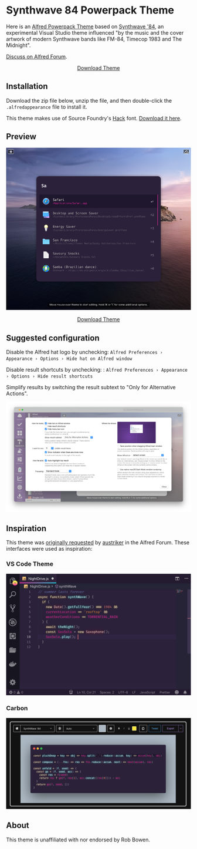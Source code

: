 # Synthwave 84 Powerpack Theme

Here is an [Alfred Powerpack Theme](https://www.alfredapp.com/help/appearance/) based on [Synthwave '84](https://robbowen.digital/wrote-about/synthwave-84/), an experimental Visual Studio theme influenced "by the music and the cover artwork of modern Synthwave bands like FM-84, Timecop 1983 and The Midnight".

[Discuss on Alfred Forum](https://www.alfredforum.com/topic/15740-a-theme-inspired-by-the-1980s-like-synthwave-84-for-vs-code/).

<p align="center">
  <a href="https://github.com/chrismessina/alfred-theme-synthwave-84/raw/main/synthwave-84.zip" class="button">
    Download Theme
  </a>
</p>

## Installation

Download the zip file below, unzip the file, and then double-click the `.alfredappearance` file to install it.

This theme makes use of Source Foundry's [Hack](https://github.com/source-foundry/Hack) font. [Download it here](https://sourcefoundry.org/hack/).

## Preview

[![Synthwave 84 Theme - Alfred Theme Preview](./assets/synthwave-84.png)](./assets/synthwave-84.png)

<p align="center">
  <a href="https://github.com/chrismessina/alfred-theme-synthwave-84/raw/main/synthwave-84.zip" class="button">
    Download Theme
  </a>
</p>


## Suggested configuration

Disable the Alfred hat logo by unchecking: `Alfred Preferences › Appearance › Options › Hide hat on Alfred window`

Disable result shortcuts by unchecking: : `Alfred Preferences › Appearance › Options › Hide result shortcuts`

Simplify results by switching the result subtext to "Only for Alternative Actions".

[![Alfred Appearance Options](./assets/alfred-appearance-options.png)](./assets/alfred-appearance-options.png)

## Inspiration

This theme was [originally requested](https://www.alfredforum.com/topic/15740-a-theme-inspired-by-the-1980s-like-synthwave-84-for-vs-code/) by [austriker](https://www.alfredforum.com/profile/19702-austriker/) in the Alfred Forum. These interfaces were used as inspiration:

### VS Code Theme

![VS Theme](./assets/vs-theme.jpg)


### Carbon

![Carbon Theme](./assets/carbon.png)

## About

This theme is unaffiliated with nor endorsed by Rob Bowen.
